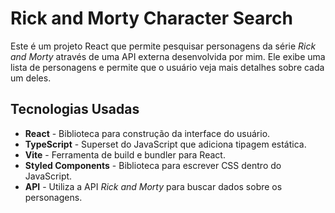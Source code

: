 # Rick and Morty Character Search

Este é um projeto React que permite pesquisar personagens da série *Rick and Morty* através de uma API externa desenvolvida por mim. Ele exibe uma lista de personagens e permite que o usuário veja mais detalhes sobre cada um deles.

## Tecnologias Usadas

- **React** - Biblioteca para construção da interface do usuário.
- **TypeScript** - Superset do JavaScript que adiciona tipagem estática.
- **Vite** - Ferramenta de build e bundler para React.
- **Styled Components** - Biblioteca para escrever CSS dentro do JavaScript.
- **API** - Utiliza a API *Rick and Morty* para buscar dados sobre os personagens.